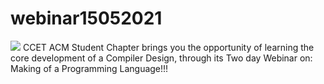 # webinar15052021
![](poster.png)
CCET ACM Student Chapter brings you the opportunity of learning the core development of a Compiler Design, through its Two day Webinar on:  Making of a Programming Language!!!
